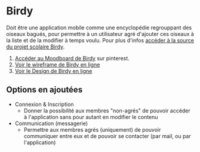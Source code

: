 # Birdy
Doit être une application mobile comme une encyclopédie regrouppant des oiseaux bagués, pour permettre à un utilisateur agré d'ajouter ces oiseaux à la liste et de la modifier à temps voulu. Pour plus d'infos [accéder à la source du projet scolaire Birdy](https://github.com/hepl-dwm/birdy).

1. [Accéder au Moodboard de Birdy](https://www.pinterest.com/m_akd/birdy-moodboard/) sur pinterest.
2. [Voir le wireframe de Birdy en ligne](https://xd.adobe.com/view/b720a1e0-b95b-4fe7-45ab-f542b79055b5-c111/)
3. [Voir le Design de Birdy en ligne](https://xd.adobe.com/view/0eeab4a0-9a5b-4dd2-5b1c-7c8afc69695d-78db/)

## Options en ajoutées

* Connexion & Inscription 
  * Donner la possibilité aux membres "non-agrés" de pouvoir accéder à l'application sans pour autant en modifier le contenu
* Communication (messagerie)
  * Permettre aux membres agrés (uniquement) de pouvoir communiquer entre eux et de pouvoir se contacter (par mail, ou par l'application)
